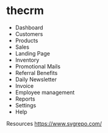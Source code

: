 # thecrm

- Dashboard
- Customers
- Products
- Sales
- Landing Page
- Inventory
- Promotional Mails
- Referral Benefits
- Daily Newsletter
- Invoice
- Employee management
- Reports
- Settings
- Help

Resources
https://www.svgrepo.com/
